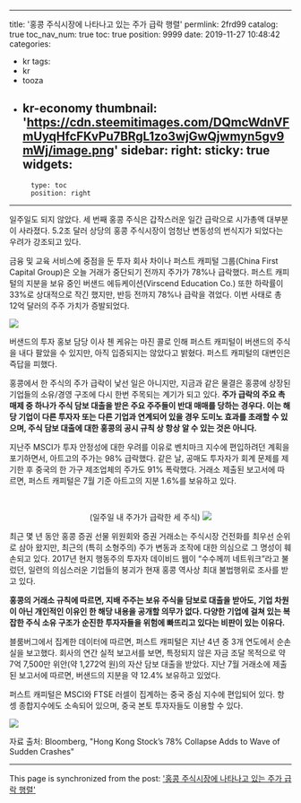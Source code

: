 
---
title: '홍콩 주식시장에 나타나고 있는 주가 급락 행렬'
permlink: 2frd99
catalog: true
toc_nav_num: true
toc: true
position: 9999
date: 2019-11-27 10:48:42
categories:
- kr
tags:
- kr
- tooza
- kr-economy
thumbnail: 'https://cdn.steemitimages.com/DQmcWdnVFmUyqHfcFKvPu7BRgL1zo3wjGwQjwmyn5gv9mWj/image.png'
sidebar:
    right:
        sticky: true
widgets:
    -
        type: toc
        position: right
---


일주일도 되지 않았다. 세 번째 홍콩 주식은 갑작스러운 일간 급락으로 시가총액 대부분이 사라졌다. 5.2조 달러 상당의 홍콩 주식시장이 엄청난 변동성의 번식지가 되었다는 우려가 강조되고 있다. 

금융 및 교육 서비스에 중점을 둔 투자 회사 차이나 퍼스트 캐피털 그룹(China First Capital Group)은 오늘 거래가 중단되기 전까지 주가가 78%나 급락했다. 퍼스트 캐피털의 지분을 보유 중인 버샌드 에듀케이션(Virscend Education Co.) 또한 하락률이 33%로 상대적으로 작긴 했지만, 반등 전까지 78%나 급락을 겪었다. 이번 사태로 총 12억 달러의 주주 가치가 증발되었다.

![](https://cdn.steemitimages.com/DQmcWdnVFmUyqHfcFKvPu7BRgL1zo3wjGwQjwmyn5gv9mWj/image.png)

버샌드의 투자 홍보 담당 이사 첸 케유는 마진 콜로 인해 퍼스트 캐피털이 버샌드의 주식을 내다 팔았을 수 있지만, 아직 입증되지는 않았다고 밝혔다. 퍼스트 캐피털의 대변인은 즉답을 피했다. 

 

홍콩에서 한 주식의 주가 급락이 낯선 일은 아니지만, 지금과 같은 물결은 홍콩에 상장된 기업들의 소유/경영 구조에 다시 한번 주목되는 계기가 되고 있다. **주가 급락의 주요 촉매제 중 하나가 주식 담보 대출을 받은 주요 주주들이 반대 매매를 당하는 경우다. 이는 해당 기업이 다른 투자자 또는 다른 기업과 연계되어 있을 경우 도미노 효과를 초래할 수 있으며, 주식 담보 대출에 대한 홍콩의 공시 규칙 상 항상 알 수 있는 것은 아니다.** 

지난주 MSCI가 투자 안정성에 대한 우려를 이유로 벤치마크 지수에 편입하려던 계획을 포기하면서, 아트고의 주가는 98% 급락했다. 같은 날, 공매도 투자자가 회계 문제를 제기한 후 중국의 한 가구 제조업체의 주가도 91% 폭락했다. 거래소 제출된 보고서에 따르면, 퍼스트 캐피털은 7월 기준 아트고의 지분 1.6%를 보유하고 있다.

​<center>
(일주일 내 주가가 급락한 세 주식)
![](https://cdn.steemitimages.com/DQmRof8v1JoMqZzV7Efssq1CAJbM5gA1t38QfzvNj8pwVbZ/image.png)
</center>

최근 몇 년 동안 홍콩 증권 선물 위원회와 증권 거래소는 주식시장 건전화를 최우선 순위로 삼아 왔지만, 최근의 (특히 소형주의) 주가 변동과 조작에 대한 의심으로 그 명성이 훼손되고 있다. 2017년 현지 행동주의 투자자 데이비드 웹이 “수수께끼 네트워크”라고 불렀던, 일련의 의심스러운 기업들의 붕괴가 현재 홍콩 역사상 최대 불법행위로 조사를 받고 있다.  

**홍콩의 거래소 규칙에 따르면, 지배 주주는 보유 주식을 담보로 대출을 받아도, 기업 차원이 아닌 개인적인 이유인 한 해당 내용을 공개할 의무가 없다. 다양한 기업에 걸쳐 있는 복잡한 주식 소유 구조가 순진한 투자자들을 위험에 빠뜨리고 있다는 비판이 있는 이유다.** 

블룸버그에서 집계한 데이터에 따르면, 퍼스트 캐피털은 지난 4년 중 3개 연도에서 순손실을 보고했다. 회사의 연간 실적 보고서를 보면, 특정되지 않은 자금 조달 목적으로 약 7억 7,500만 위안(약 1,272억 원)의 자산 담보 대출을 받았다. 지난 7월 거래소에 제출된 보고서에 따르면, 버샌드의 지분을 약 12.4% 보유하고 있었다.  

퍼스트 캐피털은 MSCI와 FTSE 러셀이 집계하는 중국 중심 지수에 편입되어 있다. 항셍 종합지수에도 소속되어 있으며, 중국 본토 투자자들도 이용할 수 있다.

![](https://cdn.steemitimages.com/DQmcevaTGhahr3YSDMZ47kNKEDnhJu17V6eYsGtEM7aN12r/image.png)

자료 출처: Bloomberg, "Hong Kong Stock’s 78% Collapse Adds to Wave of Sudden Crashes"

- - -

This page is synchronized from the post: ['홍콩 주식시장에 나타나고 있는 주가 급락 행렬'](https://steemit.com/@pius.pius/2frd99)

